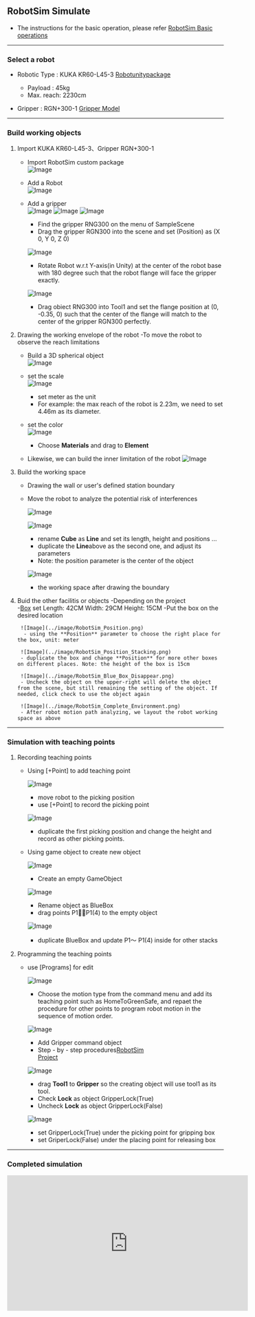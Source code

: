 ## RobotSim Simulate

- The instructions for the basic operation,  please refer [RobotSim Basic operations](https://yazelin.github.io/usc2019-RobotSim/en/1RobotSimBasic.html)

---

### Select a robot

- Robotic Type : KUKA KR60-L45-3 [Robotunitypackage](https://github.com/YangPeiYuan/RobotSim_Simulate/raw/master/object/KR60_L45.unitypackage)
	- Payload : 45kg
	- Max. reach: 2230cm
	
- Gripper : RGN+300-1 [Gripper Model](https://github.com/YangPeiYuan/RobotSim_Simulate/raw/master/object/RGN300.FBX)

---

### Build working objects

1. Import KUKA KR60-L45-3、Gripper RGN+300-1
	- Import RobotSim custom package                              
		 ![Image](../image/RobotSim_Import_Model.png)
		 
	- Add a Robot                                                                              
		![Image](../image/RobotSim_Import_Robot.png)

	- Add a gripper                                                                                
		![Image](../image/RobotSim_Import_New_Asset.png)
		![Image](../image/RobotSim_Import_RNG300.png)
		![Image](../image/RobotSim_Set_gripper.png)
		- Find the gripper RNG300 on the menu of SampleScene
		- Drag the gripper RGN300 into the scene and set (Position) as  (X 0, Y 0, Z 0)

		![Image](../image/RobotSim_Set_Robot_Position.png)
		- Rotate Robot w.r.t Y-axis(in Unity) at the center of the robot base with 180 degree such that the robot flange will face the gripper exactly.

		![Image](../image/RobotSim_Set_Robot_Tool.png)
		- Drag obiect RNG300 into Tool1 and set the flange position at (0, -0.35, 0) such that the center of the flange will match to the center of the gripper RGN300 perfectly.

2. Drawing the working envelope of the robot 
	-To move the robot to observe the reach limitations          
	
	- Build a 3D spherical object                                                                      
		![Image](../image/RobotSim_Add_Range_Sphere.png)
		
	- set the scale                                                                         
		![Image](../image/RobotSim_Range_Size.png)
		- set meter as the unit
		- For example: the max reach of the robot is 2.23m, we need to set 4.46m as its diameter. 
         
         
	- set the color                                                                   
		![Image](../image/RobotSim_Range_Color.png)
		- Choose **Materials** and drag to **Element**                                     

	- Likewise, we can build the inner limitation of the robot
		![Image](../image/RobotSim_Add_Limit_Sphere.png)


3. Build the working space
	- Drawing the wall or user's defined station boundary
	- Move the robot to analyze the potential risk of interferences    
    
		![Image](../image/RobotSim_Add_Line.png)
	
		![Image](../image/RobotSim_Set_Line.png)
		- rename **Cube** as **Line** and set its length, height and positions ...
		- duplicate the **Line**above as the second one, and adjust its parameters
		- Note: the position parameter is the center of the object
                                                                                                                  
		![Image](../image/RobotSim_Set_Limit_Environment.png)
		- the working space after drawing the boundary


4. Buid the other facilitis or objects
	-Depending on the project   
	 -[Box](https://github.com/YangPeiYuan/RobotSim_Simulate/raw/master/object/box.FBX)	set Length: 42CM Width: 29CM Height: 15CM 
	 -Put the box on the desired location                                  

		![Image](../image/RobotSim_Position.png)
		 - using the **Position** parameter to choose the right place for the box, unit: meter
                                                                                                                          
		![Image](../image/RobotSim_Position_Stacking.png)
		- duplicate the box and change **Position** for more other boxes on different places. Note: the height of the box is 15cm
                                                                                                                      
		![Image](../image/RobotSim_Blue_Box_Disappear.png)
		- Uncheck the object on the upper-right will delete the object from the scene, but still remaining the setting of the object. If needed, click check to use the object again  
                                                                                                                            
		![Image](../image/RobotSim_Complete_Environment.png)
		- After robot motion path analyzing, we layout the robot working space as above

--- 
### Simulation with teaching points

1. Recording teaching points

	- Using [+Point] to add teaching point 

		![Image](../image/RobotSim_Add_Point.png)
		- move robot to the picking position
		- use [+Point] to record the picking point

		![Image](../image/RobotSim_Add_All_Point.png)
	
		-  duplicate the first picking position and change the height and record as other picking points.

	- Using game object to create new object
                                                                                       
		![Image](../image/RobotSim_Create_Empty.png)
		- Create an empty GameObject
		                                                          
		![Image](../image/RobotSim_Create_Blue_Box.png)
		- Rename object as BlueBox
		- drag points P1～P1(4) to the empty object
                                                                                                                                                           
		![Image](../image/RobotSim_All_Blue_Box.png)
		- duplicate BlueBox and update  P1～ P1(4) inside for other stacks
                                                                                                   
2. Programming the teaching points

	- use [Programs] for edit
                                                                                                                   
		![Image](../image/RobotSim_New_Motion.png)
		- Choose the motion type from the command menu and add its teaching point such as HomeToGreenSafe, and repaet the procedure for other points to program robot motion in the sequence of motion order. 
		                                                                                     
		![Image](../image/RobotSim_Command_Gripper.png)
		
		-  Add Gripper command object
		- Step - by - step procedures[RobotSim   
Project](https://yazelin.github.io/usc2019-RobotSim/en/2RobotSimProject.html)

		![Image](../image/RobotSim_Gripper_Lock.png)
		- drag **Tool1** to **Gripper** so the creating object will use tool1 as its tool.
		- Check **Lock** as object GripperLock(True)
		- Uncheck **Lock** as object GripperLock(False)
	                                                                                                                             
		![Image](../image/RobotSim_Gripper_Lock_Box.png)
		- set GripperLock(True) under the picking point for gripping box
		- set GriperLock(False) under the placing point for releasing box

 --- 
### Completed  simulation

<iframe width="560" height="315" src="https://www.youtube.com/embed/m-8mlEnRETc" frameborder="0" allow="accelerometer; autoplay; encrypted-media; gyroscope; picture-in-picture" allowfullscreen></iframe>

<!--stackedit_data:
eyJoaXN0b3J5IjpbMTgwNTY2ODEwNywyNzE5NTY1MTksMjA1Mj
QxNzQwMywyMTM0MDI4NDM0LDIxMzMzMDU2MjYsLTE2MTkyMDI2
MzQsMTU5MDYwMTQ4NCwxNjI2MTkwOTksLTE4NjU5NjA5NTQsLT
EyNTI3MDEwODMsOTc3MjE0MjY3LC04ODAxMzEzNDYsLTIwMDMw
NDYzMTIsLTI1ODkzODIxOSwtMTkwNjI2MTAxOCwxODM1MzEwOD
E0LC0xMDMxNzgwMTU2LDE4OTI0Nzc3NTUsLTQ0OTQ4Njk0NSwt
NTU3MTAyNzA3XX0=
-->